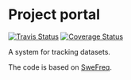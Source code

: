# Project portal
[![Travis Status][travis-badge]][travis-link]
[![Coverage Status][coveralls-badge]][coveralls-link]


A system for tracking datasets.

The code is based on [SweFreq](https://github.com/NBISweden/swefreq).

[travis-badge]: https://travis-ci.org/ScilifelabDataCentre/SciLifeLab-Data-Tracker.svg?branch=develop
[travis-link]: https://travis-ci.org/ScilifelabDataCentre/SciLifeLab-Data-Tracker
[coveralls-badge]: https://coveralls.io/github/ScilifelabDataCentre/SciLifeLab-Data-Tracker/badge.svg?branch=develop
[coveralls-link]: https://coveralls.io/github/ScilifelabDataCentre/SciLifeLab-Data-Tracker
